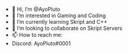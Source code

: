 - 👋 Hi, I’m @AyoPluto
- 👀 I’m interested in Gaming and Coding
- 🌱 I’m currently learning Skript and C++
- 💞️ I’m looking to collaborate on Skript Servers
- 📫 How to reach me:
-   Discord: AyoPluto#0001
